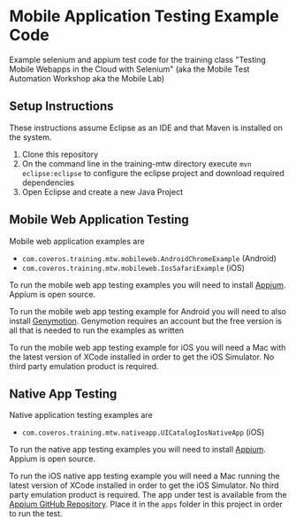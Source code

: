 # Mobile Application Testing Example Code
Example selenium and appium test code for the training class "Testing Mobile Webapps in the Cloud with Selenium" (aka the Mobile Test Automation Workshop aka the Mobile Lab)

## Setup Instructions
These instructions assume Eclipse as an IDE and that Maven is installed on the system.
  
1. Clone this repository
1. On the command line in the training-mtw directory execute `mvn eclipse:eclipse` to configure the eclipse project and download required dependencies
1. Open Eclipse and create a new Java Project

## Mobile Web Application Testing
Mobile web application examples are
* `com.coveros.training.mtw.mobileweb.AndroidChromeExample` (Android)
* `com.coveros.training.mtw.mobileweb.IosSafariExample` (iOS)

To run the mobile web app testing examples you will need to install [Appium](http://appium.io/]). Appium is open source.

To run the mobile web app testing example for Android you will need to also install [Genymotion](https://www.genymotion.com/). Genymotion requires an account but the free version is all that is needed to run the examples as written

To run the mobile web app testing example for iOS you will need a Mac with the latest version of XCode installed in order to get the iOS Simulator. No third party emulation product is required.

## Native App Testing
Native application testing examples are
* `com.coveros.training.mtw.nativeapp.UICatalogIosNativeApp` (iOS)

To run the native app testing examples you will need to install [Appium](http://appium.io/]). Appium is open source.

To run the iOS native app testing example you will need a Mac running the latest version of XCode installed in order to get the iOS Simulator. No third party emulation product is required. The app under test is available from the [Appium GitHub Repository](https://github.com/appium/ios-uicatalog). Place it in the `apps` folder in this project in order to run the test.

